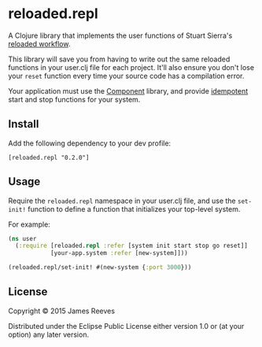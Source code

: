# reloaded.repl

A Clojure library that implements the user functions of Stuart
Sierra's [reloaded workflow][1].

This library will save you from having to write out the same reloaded
functions in your user.clj file for each project. It'll also ensure
you don't lose your `reset` function every time your source code has a
compilation error.

Your application must use the [Component][2] library, and provide
[idempotent][3] start and stop functions for your system.

[1]: http://thinkrelevance.com/blog/2013/06/04/clojure-workflow-reloaded
[2]: https://github.com/stuartsierra/component
[3]: https://en.wikipedia.org/wiki/Idempotence

## Install

Add the following dependency to your dev profile:

    [reloaded.repl "0.2.0"]

## Usage

Require the `reloaded.repl` namespace in your user.clj file, and use
the `set-init!` function to define a function that initializes your
top-level system.

For example:

```clojure
(ns user
  (:require [reloaded.repl :refer [system init start stop go reset]]
            [your-app.system :refer [new-system]]))

(reloaded.repl/set-init! #(new-system {:port 3000}))
```

## License

Copyright © 2015 James Reeves

Distributed under the Eclipse Public License either version 1.0 or (at
your option) any later version.
